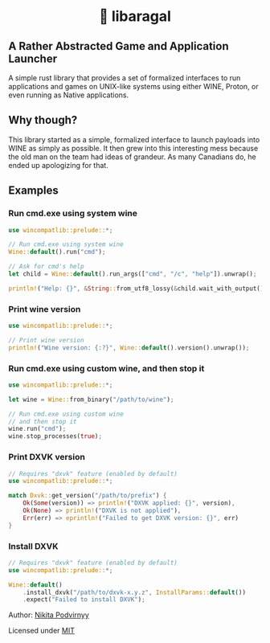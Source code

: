 <h1 align="center">🦀 libaragal</h1>

## A Rather Abstracted Game and Application Launcher
A simple rust library that provides a set of formalized interfaces to run applications and games
on UNIX-like systems using either WINE, Proton, or even running as Native applications.

## Why though?

This library started as a simple, formalized interface to launch payloads into WINE as simply 
as possible. It then grew into this interesting mess because the old man on the team had ideas
of grandeur. As many Canadians do, he ended up apologizing for that.

## Examples

### Run cmd.exe using system wine

```rust
use wincompatlib::prelude::*;

// Run cmd.exe using system wine
Wine::default().run("cmd");

// Ask for cmd's help
let child = Wine::default().run_args(["cmd", "/c", "help"]).unwrap();

println!("Help: {}", &String::from_utf8_lossy(&child.wait_with_output().unwrap()));
```

### Print wine version

```rust
use wincompatlib::prelude::*;

// Print wine version
println!("Wine version: {:?}", Wine::default().version().unwrap());
```

### Run cmd.exe using custom wine, and then stop it

```rust
use wincompatlib::prelude::*;

let wine = Wine::from_binary("/path/to/wine");

// Run cmd.exe using custom wine
// and then stop it
wine.run("cmd");
wine.stop_processes(true);
```

### Print DXVK version

```rust
// Requires "dxvk" feature (enabled by default)
use wincompatlib::prelude::*;

match Dxvk::get_version("/path/to/prefix") {
    Ok(Some(version)) => println!("DXVK applied: {}", version),
    Ok(None) => println!("DXVK is not applied"),
    Err(err) => eprintln!("Failed to get DXVK version: {}", err)
}
```

### Install DXVK

```rust
// Requires "dxvk" feature (enabled by default)
use wincompatlib::prelude::*;

Wine::default()
    .install_dxvk("/path/to/dxvk-x.y.z", InstallParams::default())
    .expect("Failed to install DXVK");
```

Author: [Nikita Podvirnyy](https://github.com/krypt0nn)

Licensed under [MIT](LICENSE)
